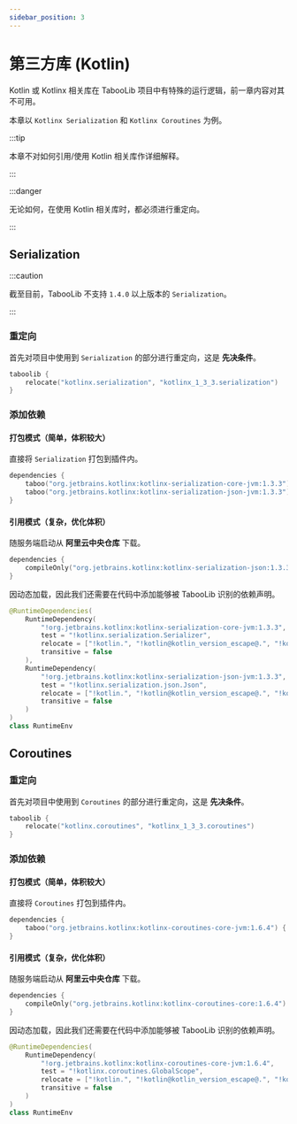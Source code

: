 ```yaml
---
sidebar_position: 3
---
```


# 第三方库 (Kotlin)

Kotlin 或 Kotlinx 相关库在 TabooLib 项目中有特殊的运行逻辑，前一章内容对其不可用。

本章以 `Kotlinx Serialization` 和 `Kotlinx Coroutines` 为例。

:::tip

本章不对如何引用/使用 Kotlin 相关库作详细解释。

:::

:::danger

无论如何，在使用 Kotlin 相关库时，都必须进行重定向。

:::

## Serialization

:::caution

截至目前，TabooLib 不支持 `1.4.0` 以上版本的 `Serialization`。

:::

### 重定向

首先对项目中使用到 `Serialization` 的部分进行重定向，这是 **先决条件**。

```kotlin title="build.gradle.kts"
taboolib {
    relocate("kotlinx.serialization", "kotlinx_1_3_3.serialization")
}
```

### 添加依赖

#### 打包模式（简单，体积较大）

直接将 `Serialization` 打包到插件内。

```kotlin
dependencies {
    taboo("org.jetbrains.kotlinx:kotlinx-serialization-core-jvm:1.3.3") { isTransitive = false }
    taboo("org.jetbrains.kotlinx:kotlinx-serialization-json-jvm:1.3.3") { isTransitive = false }
}
```

#### 引用模式（复杂，优化体积）

随服务端启动从 **阿里云中央仓库** 下载。

```kotlin
dependencies {
    compileOnly("org.jetbrains.kotlinx:kotlinx-serialization-json:1.3.3")
}
```

因动态加载，因此我们还需要在代码中添加能够被 TabooLib 识别的依赖声明。

```kotlin
@RuntimeDependencies(
    RuntimeDependency(
        "!org.jetbrains.kotlinx:kotlinx-serialization-core-jvm:1.3.3",
        test = "!kotlinx.serialization.Serializer",
        relocate = ["!kotlin.", "!kotlin@kotlin_version_escape@.", "!kotlinx.", "!kotlinx_1_3_3."],
        transitive = false
    ),
    RuntimeDependency(
        "!org.jetbrains.kotlinx:kotlinx-serialization-json-jvm:1.3.3",
        test = "!kotlinx.serialization.json.Json",
        relocate = ["!kotlin.", "!kotlin@kotlin_version_escape@.", "!kotlinx.", "!kotlinx_1_3_3."],
        transitive = false
    )
)
class RuntimeEnv
```

## Coroutines

### 重定向

首先对项目中使用到 `Coroutines` 的部分进行重定向，这是 **先决条件**。

```kotlin title="build.gradle.kts"
taboolib {
    relocate("kotlinx.coroutines", "kotlinx_1_3_3.coroutines")
}
```

### 添加依赖

#### 打包模式（简单，体积较大）

直接将 `Coroutines` 打包到插件内。

```kotlin
dependencies {
    taboo("org.jetbrains.kotlinx:kotlinx-coroutines-core-jvm:1.6.4") { isTransitive = false }
}
```

#### 引用模式（复杂，优化体积）

随服务端启动从 **阿里云中央仓库** 下载。

```kotlin
dependencies {
    compileOnly("org.jetbrains.kotlinx:kotlinx-coroutines-core:1.6.4")
}
```

因动态加载，因此我们还需要在代码中添加能够被 TabooLib 识别的依赖声明。

```kotlin
@RuntimeDependencies(
    RuntimeDependency(
        "!org.jetbrains.kotlinx:kotlinx-coroutines-core-jvm:1.6.4",
        test = "!kotlinx.coroutines.GlobalScope",
        relocate = ["!kotlin.", "!kotlin@kotlin_version_escape@.", "!kotlinx.", "!kotlinx_1_6_4."],
        transitive = false
    )
)
class RuntimeEnv
```